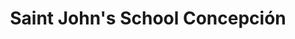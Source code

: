 ---
name: Colegio Saint John's 
title: Saint John's School Concepción
description: Instalamos toda la red de cámaras de vigilancia y portones eléctricos.
socialmedia:
  globe: 'http://www.saintjohns.cl/'
image: https://i.imgur.com/7xKRRGC.jpg
---
